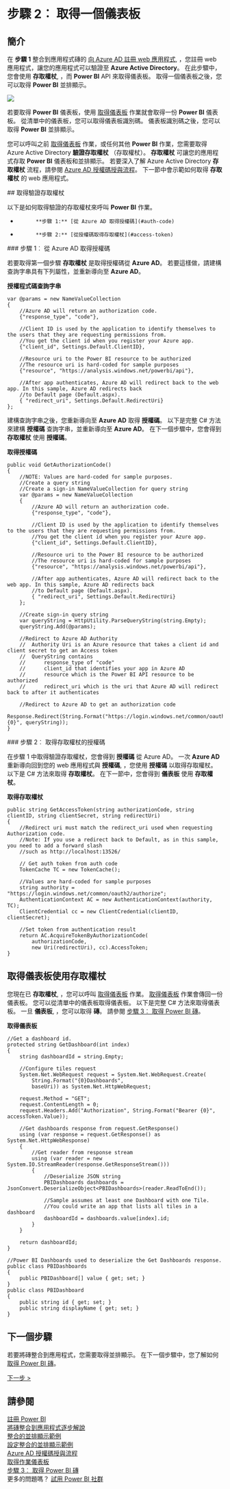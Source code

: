 <properties
   pageTitle="取得 Power BI 儀表板"
   description="逐步解說將磚整合到應用程式-取得 Power BI 儀表板"
   services="powerbi"
   documentationCenter=""
   authors="guyinacube"
   manager="mblythe"
   backup=""
   editor=""
   tags=""
   qualityFocus="monitoring"
   qualityDate=""/>

<tags
   ms.service="powerbi"
   ms.devlang="NA"
   ms.topic="get-started-article"
   ms.tgt_pltfrm="NA"
   ms.workload="powerbi"
   ms.date="08/23/2016"
   ms.author="asaxton"/>

# 步驟 2︰ 取得一個儀表板

## 簡介

在 **步驟 1** 整合到應用程式磚的 [向 Azure AD 註冊 web 應用程式](powerbi-developer-integrate-tile-register.md), ，您註冊 web 應用程式，讓您的應用程式可以驗證至 **Azure Active Directory**。 在此步驟中，您會使用 **存取權杖**, ，而 **Power BI** API 來取得儀表板。 取得一個儀表板之後，您可以取得 **Power BI** 並排顯示。

![](media\powerbi-developer-integrate-tile\integrate-tile-get-dashboard.png)

若要取得 **Power BI** 儀表板，使用 [取得儀表板](https://msdn.microsoft.com/library/mt465739.aspx) 作業就會取得一份 **Power BI** 儀表板。 從清單中的儀表板，您可以取得儀表板識別碼。 儀表板識別碼之後，您可以取得 **Power BI** 並排顯示。

您可以呼叫之前 [取得儀表板](https://msdn.microsoft.com/library/mt465739.aspx) 作業，或任何其他 **Power BI** 作業，您需要取得 Azure Active Directory **驗證存取權杖** （存取權杖）。  **存取權杖** 可讓您的應用程式存取 **Power BI** 儀表板和並排顯示。 若要深入了解 Azure Active Directory **存取權杖** 流程，請參閱 [Azure AD 授權碼授與流程](https://msdn.microsoft.com/library/azure/dn645542.aspx)。 下一節中會示範如何取得 **存取權杖** 的 web 應用程式。

<a name="get-token"/>
## 取得驗證存取權杖

以下是如何取得驗證的存取權杖來呼叫 **Power BI** 作業。

-   
            **步驟 1:** [從 Azure AD 取得授權碼](#auth-code)
-   
            **步驟 2:** [從授權碼取得存取權杖](#access-token)

<a name="auth-code"/>
### 步驟 1︰ 從 Azure AD 取得授權碼

若要取得第一個步驟 **存取權杖** 是取得授權碼從 **Azure AD**。 若要這樣做，請建構查詢字串具有下列屬性，並重新導向至 **Azure AD**。


**授權程式碼查詢字串**

```
var @params = new NameValueCollection
{
    //Azure AD will return an authorization code.
    {"response_type", "code"},

    //Client ID is used by the application to identify themselves to the users that they are requesting permissions from.
    //You get the client id when you register your Azure app.
    {"client_id", Settings.Default.ClientID},

    //Resource uri to the Power BI resource to be authorized
    //The resource uri is hard-coded for sample purposes
    {"resource", "https://analysis.windows.net/powerbi/api"},

    //After app authenticates, Azure AD will redirect back to the web app. In this sample, Azure AD redirects back
    //to Default page (Default.aspx).
    { "redirect_uri", Settings.Default.RedirectUri}
};
```

建構查詢字串之後，您重新導向至 **Azure AD** 取得 **授權碼**。  以下是完整 C# 方法來建構 **授權碼** 查詢字串，並重新導向至 **Azure AD**。 在下一個步驟中，您會得到 **存取權杖** 使用 **授權碼**。

**取得授權碼**

```
public void GetAuthorizationCode()
{
    //NOTE: Values are hard-coded for sample purposes.
    //Create a query string
    //Create a sign-in NameValueCollection for query string
    var @params = new NameValueCollection
    {
        //Azure AD will return an authorization code.
        {"response_type", "code"},

        //Client ID is used by the application to identify themselves to the users that they are requesting permissions from.
        //You get the client id when you register your Azure app.
        {"client_id", Settings.Default.ClientID},

        //Resource uri to the Power BI resource to be authorized
        //The resource uri is hard-coded for sample purposes
        {"resource", "https://analysis.windows.net/powerbi/api"},

        //After app authenticates, Azure AD will redirect back to the web app. In this sample, Azure AD redirects back
        //to Default page (Default.aspx).
        { "redirect_uri", Settings.Default.RedirectUri}
    };

    //Create sign-in query string
    var queryString = HttpUtility.ParseQueryString(string.Empty);
    queryString.Add(@params);

    //Redirect to Azure AD Authority
    //  Authority Uri is an Azure resource that takes a client id and client secret to get an Access token
    //  QueryString contains
    //      response_type of "code"
    //      client_id that identifies your app in Azure AD
    //      resource which is the Power BI API resource to be authorized
    //      redirect_uri which is the uri that Azure AD will redirect back to after it authenticates

    //Redirect to Azure AD to get an authorization code
    Response.Redirect(String.Format("https://login.windows.net/common/oauth2/authorize?{0}", queryString));
}
```

<a name="access-token"/>
### 步驟 2︰ 取得存取權杖的授權碼

在步驟 1 中取得驗證存取權杖，您會得到 **授權碼** 從 Azure AD。 一次 **Azure AD** 重新導向回到您的 web 應用程式與 **授權碼**, ，您使用 **授權碼** 以取得存取權杖。 以下是 C# 方法來取得 **存取權杖**。 在下一節中，您會得到 **儀表板** 使用 **存取權杖**。

**取得存取權杖**

```
public string GetAccessToken(string authorizationCode, string clientID, string clientSecret, string redirectUri)
{
    //Redirect uri must match the redirect_uri used when requesting Authorization code.
    //Note: If you use a redirect back to Default, as in this sample, you need to add a forward slash
    //such as http://localhost:13526/

    // Get auth token from auth code       
    TokenCache TC = new TokenCache();

    //Values are hard-coded for sample purposes
    string authority = "https://login.windows.net/common/oauth2/authorize";
    AuthenticationContext AC = new AuthenticationContext(authority, TC);
    ClientCredential cc = new ClientCredential(clientID, clientSecret);

    //Set token from authentication result
    return AC.AcquireTokenByAuthorizationCode(
        authorizationCode,
        new Uri(redirectUri), cc).AccessToken;
}
```

## 取得儀表板使用存取權杖

您現在已 **存取權杖**, ，您可以呼叫 [取得儀表板](https://msdn.microsoft.com/library/mt465739.aspx) 作業。  [取得儀表板](https://msdn.microsoft.com/library/mt465739.aspx) 作業會傳回一份儀表板。 您可以從清單中的儀表板取得儀表板。 以下是完整 C# 方法來取得儀表板。 一旦 **儀表板**, ，您可以取得 **磚**。 請參閱 [步驟 3︰ 取得 Power BI 磚]( powerbi-developer-integrate-tile-get-tile.md)。

**取得儀表板**

```
//Get a dashboard id.
protected string GetDashboard(int index)
{
    string dashboardId = string.Empty;

    //Configure tiles request
    System.Net.WebRequest request = System.Net.WebRequest.Create(
        String.Format("{0}Dashboards",
        baseUri)) as System.Net.HttpWebRequest;

    request.Method = "GET";
    request.ContentLength = 0;
    request.Headers.Add("Authorization", String.Format("Bearer {0}", accessToken.Value));

    //Get dashboards response from request.GetResponse()
    using (var response = request.GetResponse() as System.Net.HttpWebResponse)
    {
        //Get reader from response stream
        using (var reader = new System.IO.StreamReader(response.GetResponseStream()))
        {
            //Deserialize JSON string
            PBIDashboards dashboards = JsonConvert.DeserializeObject<PBIDashboards>(reader.ReadToEnd());

            //Sample assumes at least one Dashboard with one Tile.
            //You could write an app that lists all tiles in a dashboard
            dashboardId = dashboards.value[index].id;
        }
    }

    return dashboardId;
}

//Power BI Dashboards used to deserialize the Get Dashboards response.
public class PBIDashboards
{
    public PBIDashboard[] value { get; set; }
}
public class PBIDashboard
{
    public string id { get; set; }
    public string displayName { get; set; }
}
```

## 下一個步驟

若要將磚整合到應用程式，您需要取得並排顯示。 在下一個步驟中，您了解如何 [取得 Power BI 磚](powerbi-developer-integrate-tile-get-tile.md)。

[下一步 >](powerbi-developer-integrate-tile-get-tile.md)

## 請參閱

[註冊 Power BI](powerbi-admin-free-with-custom-azure-directory.md)  
[將磚整合到應用程式逐步解說](powerbi-developer-integrate-tile.md)  
[整合的並排顯示範例](https://github.com/Microsoft/PowerBI-CSharp/tree/master/samples/webforms/integrate-tile-web-app)  
[設定整合的並排顯示範例](powerbi-developer-integrate-tile-register.md#configure-sample)  
[Azure AD 授權碼授與流程](https://msdn.microsoft.com/library/azure/dn645542.aspx)  
[取得作業儀表板](https://msdn.microsoft.com/library/mt465739.aspx)  
[步驟 3︰ 取得 Power BI 磚](powerbi-developer-integrate-tile-get-tile.md)  
更多的問題嗎？ [試用 Power BI 社群](http://community.powerbi.com/)